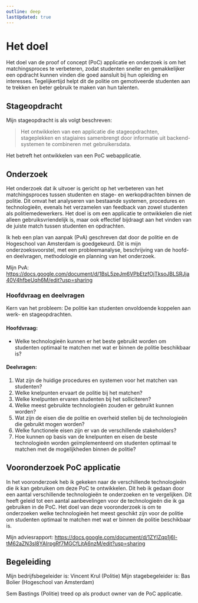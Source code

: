 ```yaml
---
outline: deep
lastUpdated: true
---
```


# Het doel
Het doel van de proof of concept (PoC) applicatie en onderzoek is om het matchingsproces te verbeteren, zodat studenten sneller en gemakkelijker een opdracht kunnen vinden die goed aansluit bij hun opleiding en interesses. Tegelijkertijd helpt dit de politie om gemotiveerde studenten aan te trekken en beter gebruik te maken van hun talenten.

## Stageopdracht
Mijn stageopdracht is als volgt beschreven:
> Het ontwikkelen van een applicatie die stageopdrachten, stageplekken en stagiaires samenbrengt door informatie uit backend-systemen te combineren met gebruikersdata.

Het betreft het ontwikkelen van een PoC webapplicatie.

## Onderzoek
Het onderzoek dat ik uitvoer is gericht op het verbeteren van het matchingsproces tussen studenten en stage- en werkopdrachten binnen de politie. Dit omvat het analyseren van bestaande systemen, procedures en technologieën, evenals het verzamelen van feedback van zowel studenten als politiemedewerkers. Het doel is om een applicatie te ontwikkelen die niet alleen gebruiksvriendelijk is, maar ook effectief bijdraagt aan het vinden van de juiste match tussen studenten en opdrachten.

Ik heb een plan van aanpak (PvA) geschreven dat door de politie en de Hogeschool van Amsterdam is goedgekeurd. Dit is mijn onderzoeksvoorstel, met een probleemanalyse, beschrijving van de hoofd- en deelvragen, methodologie en planning van het onderzoek.

Mijn PvA: https://docs.google.com/document/d/1BsL5zeJm6VPbEtzfOjTksoJBLSRJja40V4hfbeUqh6M/edit?usp=sharing

### Hoofdvraag en deelvragen
Kern van het probleem: De politie kan studenten onvoldoende koppelen aan werk- en stageopdrachten.

#### Hoofdvraag:
- Welke technologieën kunnen er het beste gebruikt worden om studenten optimaal te matchen met wat er binnen de politie beschikbaar is?

#### Deelvragen:
1. Wat zijn de huidige procedures en systemen voor het matchen van studenten?
2. Welke knelpunten ervaart de politie bij het matchen?
3. Welke knelpunten ervaren studenten bij het solliciteren?
4. Welke meest gebruikte technologieën zouden er gebruikt kunnen worden?
5. Wat zijn de eisen die de politie en overheid stellen bij de technologieën die gebruikt mogen worden?
6. Welke functionele eisen zijn er van de verschillende stakeholders?
7. Hoe kunnen op basis van de knelpunten en eisen de beste technologieën worden geïmplementeerd om studenten optimaal te matchen met de mogelijkheden binnen de politie?

## Vooronderzoek PoC applicatie
In het vooronderzoek heb ik gekeken naar de verschillende technologieën die ik kan gebruiken om deze PoC te ontwikkelen. Dit heb ik gedaan door een aantal verschillende technologieën te onderzoeken en te vergelijken. Dit heeft geleid tot een aantal aanbevelingen voor de technologieën die ik ga gebruiken in de PoC.
Het doel van deze vooronderzoek is om te onderzoeken welke technologieën het meest geschikt zijn voor de politie om studenten optimaal te matchen met wat er binnen de politie beschikbaar is.

Mijn adviesrapport: https://docs.google.com/document/d/1ZYIZqp1j6l-tM62aZN3sl8YAIrpgRf7MGCfLjtA6nzM/edit?usp=sharing

## Begeleiding
Mijn bedrijfsbegeleider is: Vincent Krul (Politie)
Mijn stagebegeleider is: Bas Bolier (Hogeschool van Amsterdam)

Sem Bastings (Politie) treed op als product owner van de PoC applicatie.
